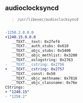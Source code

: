 ## audioclocksyncd

> `/usr/libexec/audioclocksyncd`

```diff

-1250.2.0.0.0
+1240.15.0.0.0
   __TEXT.__text: 0x2fef4
   __TEXT.__auth_stubs: 0x610
   __TEXT.__objc_stubs: 0x5400
   __TEXT.__objc_methlist: 0x3200
   __TEXT.__oslogstring: 0x2763
-  __TEXT.__cstring: 0x2756
+  __TEXT.__cstring: 0x2757
   __TEXT.__const: 0x50
   __TEXT.__objc_methname: 0x7816
   __TEXT.__objc_classname: 0x76e
CStrings:
+ "1240.15"
- "1250.2"

```
